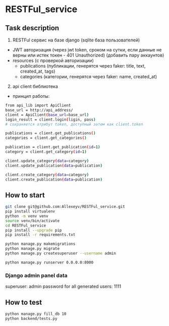 # RESTFul_service

## Task description
1. RESTFul сервис на базе django (sqlite база пользователей)
- JWT авторизация (через jwt token, сроком на сутки, если данные не верны или истек токен - 401 Unauthorized) (добавить пару аккаунтов)
- resources (с проверкой авторизации)
    - publications (публикации, генерятся через faker: title, text, created_at, tags)
    - categories (категории, генерятся через faker: name, created_at)

2. api client библиотека
- принцип работы:
``` sh
from api_lib import ApiClient
base_url = http://api_address/
client = ApiClient(base_url=base_url)
login_result = client.login(ligin, pass)
# сохраняется атрибут token, доступный затем как client.token

publications = client.get_publications()
categories = client.get_categories()

publication = client.get_publication(id=1)
category = client.get_category(id=1)

client.update_category(data=category)
client.update_publication(data=publication)

client.create_category(data=category)
client.create_publication(data=publication)
```

## How to start
``` sh
git clone git@github.com:Allexeyv/RESTFul_service.git
pip install virtualenv
python -m venv venv
source venv/bin/activate
cd RESTFul_service
pip install --upgrade pip
pip install -r requirements.txt

python manage.py makemigrations
python manage.py migrate
python manage.py createsuperuser --username admin

python manage.py runserver 0.0.0.0:8000
```

### Django admin panel data
superuser: admin
password for all generated users: 1111


## How to test
``` sh
python manage.py fill_db 10
python backend/tests.py
```
